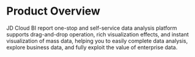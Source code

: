 
# Product Overview
JD Cloud BI report one-stop and self-service data analysis platform supports drag-and-drop operation, rich visualization effects, and instant visualization of mass data, helping you to easily complete data analysis, explore business data, and fully exploit the value of enterprise data.
